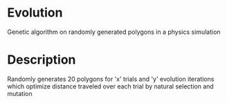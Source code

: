 # Evolution
Genetic algorithm on randomly generated polygons in a physics simulation
# Description
Randomly generates 20 polygons for 'x' trials and 'y' evolution iterations which optimize distance traveled over each trial by natural selection and mutation
